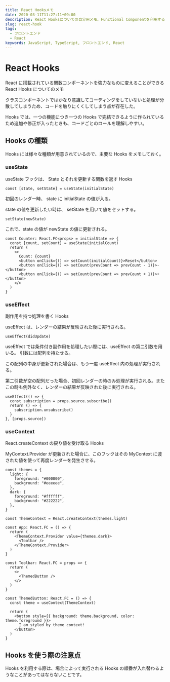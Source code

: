```yaml
---
title: React Hooksメモ
date: 2020-03-11T11:27:11+09:00
description: React Hooksについての自分用メモ、Functional Componentを利用する際に必須と言える機能です。
slug: react-hook
tags:
  - フロントエンド
  - React
keywords: JavaScript, TypeScript, フロントエンド, React
---
```


# React Hooks

React に搭載されている関数コンポーネントを強力なものに変えることができる React Hooks についてのメモ

クラスコンポーネントではかなり意識してコーディングをしていないと処理が分散してしまうため、コードを触りにくくしてしまう点が存在した。

Hooks では、一つの機能につき一つの Hooks で完結できるように作られているため追加や修正が入ったときも、コードごとのロールを理解しやすい。

## Hooks の種類

Hooks には様々な種類が用意されているので、主要な Hooks をメモしておく。

### useState

useState フックは、 State とそれを更新する関数を返す Hooks

```tsx:title=サンプル
const [state, setState] = useState(initialState)
```

初回のレンダー時、 state に initialState の値が入る。

state の値を更新したい時は、 setState を用いて値をセットする。

```tsx:title=サンプル
setState(newState)
```

これで、state の値が newState の値に更新される。

```tsx:title=サンプル
const Counter: React.FC<props> = initialState => {
  const [count, setCount] = useState(initialCount)
  return (
    <>
      Count: {count}
      <button onClick={() => setCount(initialCount)}>Reset</button>
      <button onClick={() => setCount(prevCount => prevCount - 1)}>-</button>
      <button onClick={() => setCount(prevCount => prevCount + 1)}>+</button>
    </>
  )
}
```

### useEffect

副作用を持つ処理を書く Hooks

useEffect は、レンダーの結果が反映された後に実行される。

```tsx:title=サンプル
useEffect(didUpdate)
```

useEffect では条件付き副作用を処理したい際には、useEffect の第二引数を用いる。
引数には配列を持たせる。

この配列の中身が更新された場合は、もう一度 useEffect 内の処理が実行される。

第二引数が空の配列だった場合、初回レンダーの時のみ処理が実行される。またこの時も例外なく、レンダーの結果が反映された後に実行される。

```tsx:title=サンプル
useEffect(() => {
  const subscription = props.source.subscribe()
  return () => {
    subscription.unsubscribe()
  }
}, [props.source])
```

### useContext

React.createContext の戻り値を受け取る Hooks

MyContext.Provider が更新された場合に、このフックはその MyContext に渡された値を使って再度レンダーを発生させる。

```tsx:title=サンプル
const themes = {
  light: {
    foreground: "#000000",
    background: "#eeeeee",
  },
  dark: {
    foreground: "#ffffff",
    background: "#222222",
  },
}

const ThemeContext = React.createContext(themes.light)

const App: React.FC = () => {
  return (
    <ThemeContext.Provider value={themes.dark}>
      <Toolbar />
    </ThemeContext.Provider>
  )
}

const Toolbar: React.FC = props => {
  return (
    <>
      <ThemedButton />
    </>
  )
}

const ThemedButton: React.FC = () => {
  const theme = useContext(ThemeContext)

  return (
    <button style={{ background: theme.background, color: theme.foreground }}>
      I am styled by theme context!
    </button>
  )
}
```

## Hooks を使う際の注意点

Hooks を利用する際は、場合によって実行される Hooks の順番が入れ替わるようなことがあってはならないことです。
